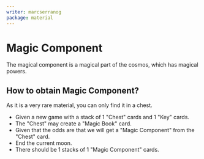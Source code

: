 ```yaml
---
writer: marcserranog
package: material
---
```

# Magic Component

The magical component is a magical part of the cosmos, which has magical powers.

## How to obtain Magic Component?

As it is a very rare material, you can only find it in a chest.

 * Given a new game with a stack of 1 "Chest" cards and 1 "Key" cards.
 * The "Chest" may create a "Magic Book" card.
 * Given that the odds are that we will get a "Magic Component" from the "Chest" card.
 * End the current moon.
 * There should be 1 stacks of 1 "Magic Component" cards.
